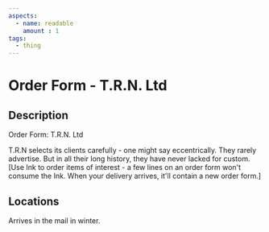 ```yaml
---
aspects: 
  - name: readable
    amount : 1
tags:
  - thing
---
```


# Order Form - T.R.N. Ltd

## Description
Order Form: T.R.N. Ltd

T.R.N selects its clients carefully - one might say eccentrically. They rarely advertise. But in all their long history, they have never lacked for custom. [Use Ink to order items of interest - a few lines on an order form won't consume the Ink. When your delivery arrives, it'll contain a new order form.]
## Locations
Arrives in the mail in winter. 